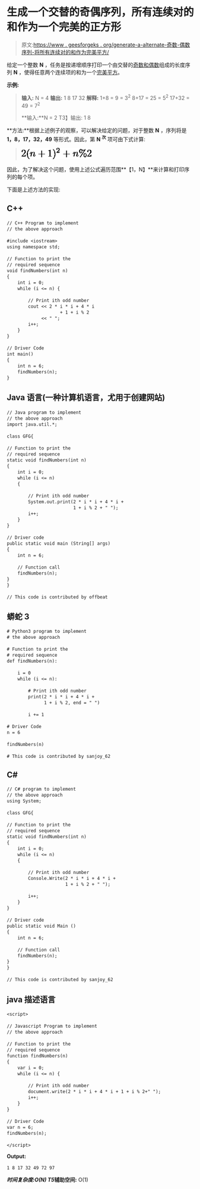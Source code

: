 # 生成一个交替的奇偶序列，所有连续对的和作为一个完美的正方形

> 原文:[https://www . geesforgeks . org/generate-a-alternate-奇数-偶数序列-将所有连续对的和作为完美平方/](https://www.geeksforgeeks.org/generate-an-alternate-odd-even-sequence-having-sum-of-all-consecutive-pairs-as-a-perfect-square/)

给定一个整数 **N** ，任务是按递增顺序打印一个由交替的[奇数和偶数](https://www.geeksforgeeks.org/c-program-to-print-all-even-and-odd-numbers-from-1-to-n/)组成的长度序列 **N** ，使得任意两个连续项的和为一个[完美平方](https://www.geeksforgeeks.org/check-if-given-number-is-perfect-square-in-cpp/)。

**示例:**

> **输入:** N = 4
> **输出:** 1 8 17 32
> **解释:**
> 1+8 = 9 = 3<sup>2</sup>
> 8+17 = 25 = 5<sup>2</sup>
> 17+32 = 49 = 7<sup>2</sup>
> 
> **输入:**N = 2
> T3】输出: 1 8

**方法:**根据上述例子的观察，可以解决给定的问题，对于整数 **N** ，序列将是 **1，8，17，32，49** 等形式。因此，第 **N <sup>次</sup>** 项可由下式计算:

> ![2(n+1)^2 + n\%2   ](img/99554aafc59c7284d57b789553c5b601.png "Rendered by QuickLaTeX.com")

因此，为了解决这个问题，使用上述公式遍历范围**【1，N】**来计算和打印序列的每个项。

下面是上述方法的实现:

## C++

```
// C++ Program to implement
// the above approach

#include <iostream>
using namespace std;

// Function to print the
// required sequence
void findNumbers(int n)
{
    int i = 0;
    while (i <= n) {

        // Print ith odd number
        cout << 2 * i * i + 4 * i
                    + 1 + i % 2
             << " ";
        i++;
    }
}

// Driver Code
int main()
{
    int n = 6;
    findNumbers(n);
}
```

## Java 语言(一种计算机语言，尤用于创建网站)

```
// Java program to implement
// the above approach
import java.util.*;

class GFG{

// Function to print the
// required sequence
static void findNumbers(int n)
{
    int i = 0;
    while (i <= n)
    {

        // Print ith odd number
        System.out.print(2 * i * i + 4 * i +
                         1 + i % 2 + " ");
        i++;
    }
}

// Driver code
public static void main (String[] args)
{
    int n = 6;

    // Function call
    findNumbers(n);
}
}

// This code is contributed by offbeat
```

## 蟒蛇 3

```
# Python3 program to implement
# the above approach

# Function to print the
# required sequence
def findNumbers(n):

    i = 0
    while (i <= n):

        # Print ith odd number
        print(2 * i * i + 4 * i +
              1 + i % 2, end = " ")

        i += 1

# Driver Code
n = 6

findNumbers(n)

# This code is contributed by sanjoy_62
```

## C#

```
// C# program to implement
// the above approach
using System;

class GFG{

// Function to print the
// required sequence
static void findNumbers(int n)
{
    int i = 0;
    while (i <= n)
    {

        // Print ith odd number
        Console.Write(2 * i * i + 4 * i +
                      1 + i % 2 + " ");

        i++;
    }
}

// Driver code
public static void Main ()
{
    int n = 6;

    // Function call
    findNumbers(n);
}
}

// This code is contributed by sanjoy_62
```

## java 描述语言

```
<script>

// Javascript Program to implement
// the above approach

// Function to print the
// required sequence
function findNumbers(n)
{
    var i = 0;
    while (i <= n) {

        // Print ith odd number
        document.write(2 * i * i + 4 * i + 1 + i % 2+" ");
        i++;
    }
}

// Driver Code
var n = 6;
findNumbers(n);

</script>
```

**Output:** 

```
1 8 17 32 49 72 97
```

***时间复杂度:**O(N)*
T5**辅助空间:** O(1)